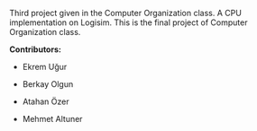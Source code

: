 Third project given in the Computer Organization class.
A CPU implementation on Logisim.
This is the final project of Computer Organization class.

**Contributors:**

- Ekrem Uğur

- Berkay Olgun

- Atahan Özer

- Mehmet Altuner
